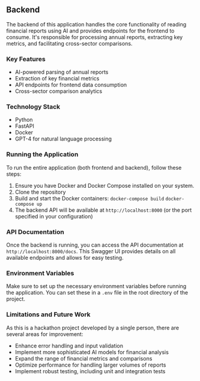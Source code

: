 ## Backend

The backend of this application handles the core functionality of reading financial reports using AI and provides endpoints for the frontend to consume. It's responsible for processing annual reports, extracting key metrics, and facilitating cross-sector comparisons.

### Key Features

- AI-powered parsing of annual reports
- Extraction of key financial metrics
- API endpoints for frontend data consumption
- Cross-sector comparison analytics

### Technology Stack

- Python
- FastAPI
- Docker
- GPT-4 for natural language processing

### Running the Application

To run the entire application (both frontend and backend), follow these steps:

1. Ensure you have Docker and Docker Compose installed on your system.
2. Clone the repository
3. Build and start the Docker containers:
   `docker-compose build`
   `docker-compose up`
4. The backend API will be available at `http://localhost:8000` (or the port specified in your configuration)

### API Documentation

Once the backend is running, you can access the API documentation at `http://localhost:8000/docs`. This Swagger UI provides details on all available endpoints and allows for easy testing.

### Environment Variables

Make sure to set up the necessary environment variables before running the application.
You can set these in a `.env` file in the root directory of the project.

### Limitations and Future Work

As this is a hackathon project developed by a single person, there are several areas for improvement:

- Enhance error handling and input validation
- Implement more sophisticated AI models for financial analysis
- Expand the range of financial metrics and comparisons
- Optimize performance for handling larger volumes of reports
- Implement robust testing, including unit and integration tests
